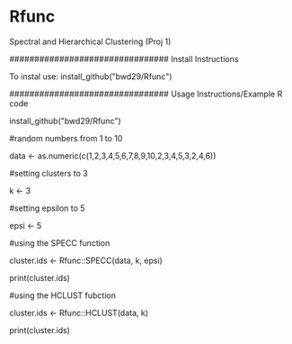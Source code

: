 # Rfunc
Spectral and Hierarchical Clustering (Proj 1)


################################
Install Instructions

To instal use:
install_github("bwd29/Rfunc")


################################
Usage Instructions/Example R code





install_github("bwd29/Rfunc")

#random numbers from 1 to 10

data <- as.numeric(c(1,2,3,4,5,6,7,8,9,10,2,3,4,5,3,2,4,6))

#setting clusters to 3

k <- 3

#setting epsilon to 5

epsi <- 5

#using the SPECC function

cluster.ids <- Rfunc::SPECC(data, k, epsi)

print(cluster.ids)

#using the HCLUST fubction

cluster.ids <- Rfunc::HCLUST(data, k)

print(cluster.ids)
